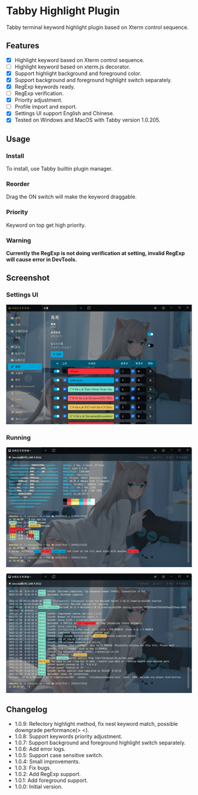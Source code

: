 # Tabby Highlight Plugin

Tabby terminal keyword highlight plugin based on Xterm control sequence.

## Features

- [x] Highlight keyword based on Xterm control sequence.
- [ ] Highlight keyword based on xterm.js decorator.
- [x] Support highlight background and foreground color.
- [x] Support background and foreground highlight switch separately.
- [x] RegExp keywords ready.
- [ ] RegExp verification.
- [x] Priority adjustment.
- [ ] Profile import and export.
- [x] Settings UI support English and Chinese.
- [x] Tested on Windows and MacOS with Tabby version 1.0.205.

## Usage

### Install

To install, use Tabby builtin plugin manager.

### Reorder

Drag the ON switch will make the keyword draggable.

### Priority

Keyword on top get high priority.

### Warning

**Currently the RegExp is not doing verification at setting, invalid RegExp will cause error in DevTools.**

## Screenshot

### Settings UI

![Settings](screenshots/settings.png)

### Running

![Terminal1](screenshots/terminal1.png)

![Terminal2](screenshots/terminal2.png)

## Changelog

- 1.0.9: Refectory highlight method, fix nest keyword match, possible downgrade performance(> <).
- 1.0.8: Support keywords priority adjustment.
- 1.0.7: Support background and foreground highlight switch separately.
- 1.0.6: Add error logs.
- 1.0.5: Support case sensitive switch.
- 1.0.4: Small improvements.
- 1.0.3: Fix bugs.
- 1.0.2: Add RegExp support.
- 1.0.1: Add foreground support.
- 1.0.0: Initial version.
